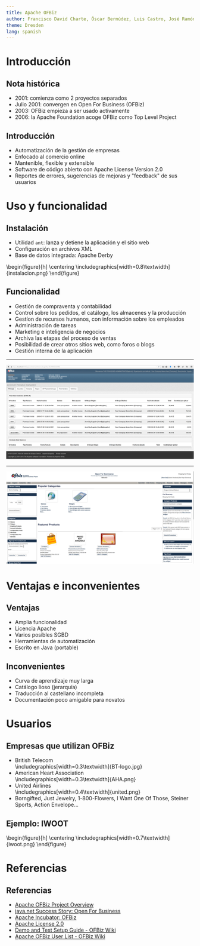 ```yaml
---
title: Apache OFBiz
author: Francisco David Charte, Óscar Bermúdez, Luis Castro, José Ramón Trillo, José Carlos Entrena
theme: Dresden
lang: spanish
---
```


# Introducción
## Nota histórica

* 2001: comienza como 2 proyectos separados
* Julio 2001: convergen en Open For Business (OFBiz)
* 2003: OFBiz empieza a ser usado activamente
* 2006: la Apache Foundation acoge OFBiz como Top Level Project

## Introducción

* Automatización de la gestión de empresas
* Enfocado al comercio online
* Mantenible, flexible y extensible
* Software de código abierto con Apache License Version 2.0
* Reportes de errores, sugerencias de mejoras y "feedback" de sus usuarios

# Uso y funcionalidad

## Instalación

* Utilidad `ant`: lanza y detiene la aplicación y el sitio web
* Configuración en archivos XML
* Base de datos integrada: Apache Derby

\begin{figure}[h]
\centering
\includegraphics[width=0.8\textwidth]{instalacion.png}
\end{figure}

## Funcionalidad

* Gestión de compraventa y contabilidad
* Control sobre los pedidos, el catálogo, los almacenes y la producción
* Gestíon de recursos humanos, con información sobre los empleados
* Administración de tareas
* Marketing e inteligencia de negocios
* Archiva las etapas del proceso de ventas
* Posibilidad de crear otros sitios web, como foros o blogs
* Gestión interna de la aplicación

-----------

![\ Aplicación web de Apache OFBiz](frontend.png)

-----------

![\ Front-end de comercio online](ecommerce.png)

# Ventajas e inconvenientes

## Ventajas

* Amplia funcionalidad
* Licencia Apache
* Varios posibles SGBD
* Herramientas de automatización
* Escrito en Java (portable)

## Inconvenientes

* Curva de aprendizaje muy larga
* Catálogo lioso (jerarquía)
* Traducción al castellano incompleta
* Documentación poco amigable para novatos

# Usuarios

## Empresas que utilizan OFBiz
* British Telecom  
  \includegraphics[width=0.3\textwidth]{BT-logo.jpg}
* American Heart Association  
  \includegraphics[width=0.3\textwidth]{AHA.png}
* United Airlines  
  \includegraphics[width=0.4\textwidth]{united.png}
* Borngifted, Just Jewelry, 1-800-Flowers, I Want One Of Those, Steiner Sports, Action Envelope...

## Ejemplo: IWOOT

\begin{figure}[h]
\centering
\includegraphics[width=0.7\textwidth]{iwoot.png}
\end{figure}

# Referencias

## Referencias
* [Apache OFBiz Project Overview](https://ofbiz.apache.org/apache-ofbiz-project-overview.html)
* [java.net Success Story: Open For Business](https://today.java.net/pub/a/today/2004/06/01/ofbiz.html)
* [Apache Incubator: OFBiz](https://incubator.apache.org/projects/ofbiz.html)
* [Apache License 2.0](https://www.apache.org/licenses/LICENSE-2.0)
* [Demo and Test Setup Guide - OFBiz Wiki](https://cwiki.apache.org/confluence/display/OFBIZ/Demo+and+Test+Setup+Guide)
* [Apache OFBiz User List - OFBiz Wiki](https://cwiki.apache.org/confluence/display/OFBIZ/Apache+OFBiz+User+List)
